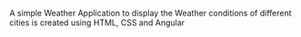 A simple Weather Application to display the 
Weather conditions of different cities is created using HTML, CSS and Angular